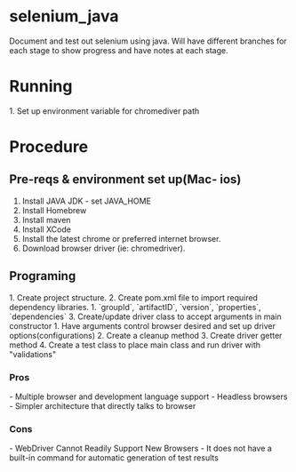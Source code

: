 # selenium_java
Document and test out selenium using java. Will have different branches for each stage to show progress and have notes at each stage.

<h1>Running</h1>
1. Set up environment variable for chromediver path

<h1>Procedure</h1>
<h2>Pre-reqs & environment set up(Mac- ios)</h2>

1. Install JAVA JDK - set JAVA_HOME
2. Install Homebrew
3. Install maven
4. Install XCode
5. Install the latest chrome or preferred internet browser.
6. Download browser driver (ie: chromedriver).

<h2>Programing</h2>
1. Create project structure.
2. Create pom.xml file to import required dependency libraries.
   1. `groupId`, `artifactID`, `version`, `properties`, `dependencies`
3. Create/update driver class to accept arguments in main constructor 
   1. Have arguments control browser desired and set up driver options(configurations)
   2. Create a cleanup method
   3. Create driver getter method
4. Create a test class to place main class and run driver with "validations"

<h3>Pros</h3>
- Multiple browser and development language support
- Headless browsers
- Simpler architecture that directly talks to browser

<h3>Cons</h3>
- WebDriver Cannot Readily Support New Browsers
- It does not have a built-in command for automatic generation of test results